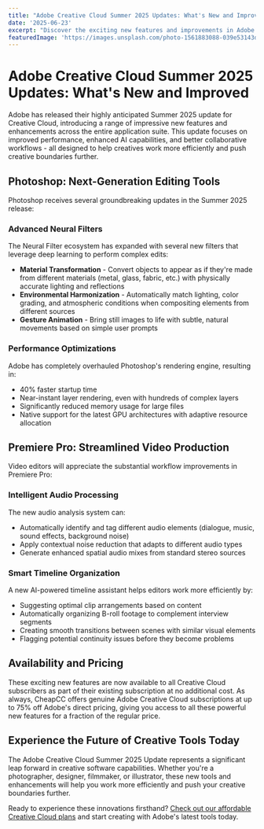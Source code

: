 ```yaml
---
title: "Adobe Creative Cloud Summer 2025 Updates: What's New and Improved"
date: '2025-06-23'
excerpt: "Discover the exciting new features and improvements in Adobe's Creative Cloud Summer 2025 update. From enhanced AI capabilities to streamlined collaboration tools, see what's transforming the creative landscape."
featuredImage: 'https://images.unsplash.com/photo-1561883088-039e53143d73?ixlib=rb-4.0.3&auto=format&fit=crop&w=1200&h=630&q=80'
---
```


# Adobe Creative Cloud Summer 2025 Updates: What's New and Improved

Adobe has released their highly anticipated Summer 2025 update for Creative Cloud, introducing a range of impressive new features and enhancements across the entire application suite. This update focuses on improved performance, enhanced AI capabilities, and better collaborative workflows - all designed to help creatives work more efficiently and push creative boundaries further.

## Photoshop: Next-Generation Editing Tools

Photoshop receives several groundbreaking updates in the Summer 2025 release:

### Advanced Neural Filters

The Neural Filter ecosystem has expanded with several new filters that leverage deep learning to perform complex edits:

- **Material Transformation** - Convert objects to appear as if they're made from different materials (metal, glass, fabric, etc.) with physically accurate lighting and reflections
- **Environmental Harmonization** - Automatically match lighting, color grading, and atmospheric conditions when compositing elements from different sources
- **Gesture Animation** - Bring still images to life with subtle, natural movements based on simple user prompts

### Performance Optimizations

Adobe has completely overhauled Photoshop's rendering engine, resulting in:

- 40% faster startup time
- Near-instant layer rendering, even with hundreds of complex layers
- Significantly reduced memory usage for large files
- Native support for the latest GPU architectures with adaptive resource allocation

## Premiere Pro: Streamlined Video Production

Video editors will appreciate the substantial workflow improvements in Premiere Pro:

### Intelligent Audio Processing

The new audio analysis system can:

- Automatically identify and tag different audio elements (dialogue, music, sound effects, background noise)
- Apply contextual noise reduction that adapts to different audio types
- Generate enhanced spatial audio mixes from standard stereo sources

### Smart Timeline Organization

A new AI-powered timeline assistant helps editors work more efficiently by:

- Suggesting optimal clip arrangements based on content
- Automatically organizing B-roll footage to complement interview segments
- Creating smooth transitions between scenes with similar visual elements
- Flagging potential continuity issues before they become problems

## Availability and Pricing

These exciting new features are now available to all Creative Cloud subscribers as part of their existing subscription at no additional cost. As always, CheapCC offers genuine Adobe Creative Cloud subscriptions at up to 75% off Adobe's direct pricing, giving you access to all these powerful new features for a fraction of the regular price.

## Experience the Future of Creative Tools Today

The Adobe Creative Cloud Summer 2025 Update represents a significant leap forward in creative software capabilities. Whether you're a photographer, designer, filmmaker, or illustrator, these new tools and enhancements will help you work more efficiently and push your creative boundaries further.

Ready to experience these innovations firsthand? [Check out our affordable Creative Cloud plans](/#pricing) and start creating with Adobe's latest tools today.
